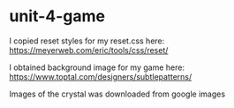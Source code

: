 # unit-4-game

I copied reset styles  for my reset.css here: https://meyerweb.com/eric/tools/css/reset/

I obtained background image for my game  here: https://www.toptal.com/designers/subtlepatterns/

Images of the crystal was downloaded from google images
